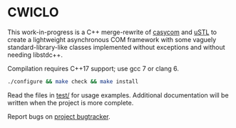 # CWICLO

This work-in-progress is a C++ merge-rewrite of
[casycom](https://github.com/msharov/casycom) and
[uSTL](https://github.com/msharov/ustl) to create a lightweight
asynchronous COM framework with some vaguely standard-library-like
classes implemented without exceptions and without needing libstdc++.

Compilation requires C++17 support; use gcc 7 or clang 6.

```sh
./configure && make check && make install
```

Read the files in [test/](test/) for usage examples.
Additional documentation will be written when the project is more complete.

Report bugs on [project bugtracker](https://github.com/msharov/cwiclo/issues).
